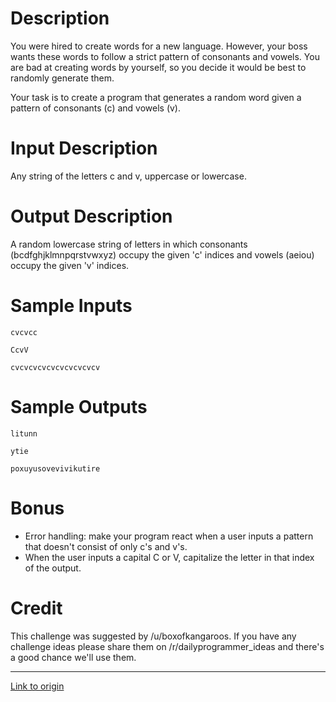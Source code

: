# Description

You were hired to create words for a new language. However, your boss wants these words to follow a strict pattern of consonants and vowels. You are bad at creating words by yourself, so you decide it would be best to randomly generate them.

Your task is to create a program that generates a random word given a pattern of consonants (c) and vowels (v).

# Input Description

Any string of the letters c and v, uppercase or lowercase.

# Output Description

A random lowercase string of letters in which consonants (bcdfghjklmnpqrstvwxyz) occupy the given 'c' indices and vowels (aeiou) occupy the given 'v' indices.

# Sample Inputs

    cvcvcc

    CcvV

    cvcvcvcvcvcvcvcvcvcv

# Sample Outputs

    litunn

    ytie

    poxuyusovevivikutire

# Bonus

* Error handling: make your program react when a user inputs a pattern that doesn't consist of only c's and v's.
* When the user inputs a capital C or V, capitalize the letter in that index of the output.

# Credit

This challenge was suggested by /u/boxofkangaroos. If you have any challenge ideas please share them on /r/dailyprogrammer_ideas and there's a good chance we'll use them.

---

[Link to origin](https://www.reddit.com/r/dailyprogrammer/3q9vpn)